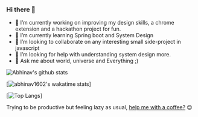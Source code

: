 ### Hi there 👋

<!--
**abhinav1602/abhinav1602** is a ✨ _special_ ✨ repository because its `README.md` (this file) appears on your GitHub profile.

Here are some ideas to get you started:

- 🔭 I’m currently working on a chatbot for a hackathon, improving my design skills and a chrome extension for fun.
- 🌱 I’m currently learning Spring boot and System Design.
- 👯 I’m looking to collaborate on any interesting small side-project in javascript.
- 🤔 I’m looking for help with understanding system design more.
- 💬 Ask me about world, universe and Everything ;)
- 📫 How to reach me: ...
- 😄 Pronouns: ...
- ⚡ Fun fact: ...
-->

- 🔭 I’m currently working on improving my design skills, a chrome extension and a hackathon project for fun.
- 🌱 I’m currently learning Spring boot and System Design
- 👯 I’m looking to collaborate on any interesting small side-project in javascript
- 🤔 I’m looking for help with understanding system design more.
- 💬 Ask me about world, universe and Everything ;)

![Abhinav's github stats](https://github-readme-stats.vercel.app/api?username=abhinav1602&show_icons=true&theme=radical)

[![abhinav1602's wakatime stats](https://github-readme-stats.vercel.app/api/wakatime?username=@abhinav1602&show_icons=true&theme=radical)]

[![Top Langs](https://github-readme-stats.vercel.app/api/top-langs/?username=abhinav1602&exclude_repo=basicPortfolio-abhinav1602&hide=css,html&show_icons=true&theme=radical)]

Trying to be productive but feeling lazy as usual, <a href="https://www.buymeacoffee.com/abhinav1602">help me with a coffee?</a> 😉
